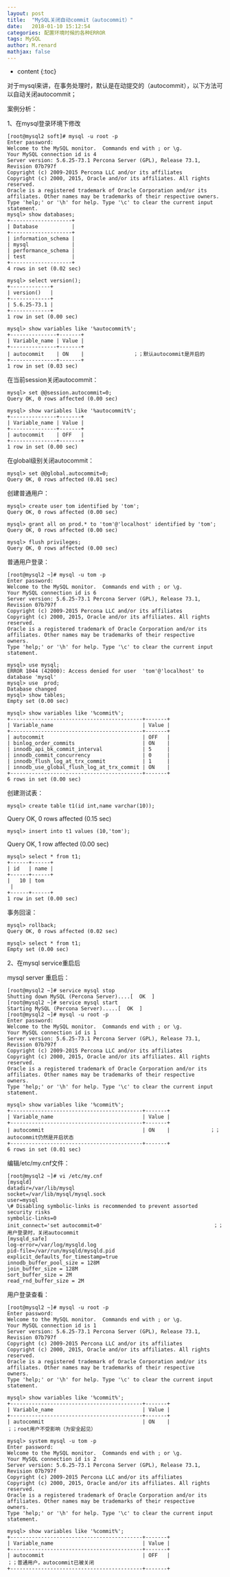 ```yaml
---
layout: post
title:  "MySQL关闭自动commit（autocommit）"
date:   2018-01-10 15:12:54
categories: 配置环境时候的各种ERROR
tags: MySQL
author: M.renard
mathjax: false
---
```


* content
{:toc}

对于mysql来讲，在事务处理时，默认是在动提交的（autocommit），以下方法可以自动关闭autocommit；

案例分析：

1、在mysql登录环境下修改

	[root@mysql2 soft]# mysql -u root -p
	Enter password: 
	Welcome to the MySQL monitor.  Commands end with ; or \g.
	Your MySQL connection id is 4
	Server version: 5.6.25-73.1 Percona Server (GPL), Release 73.1, Revision 07b797f
	Copyright (c) 2009-2015 Percona LLC and/or its affiliates
	Copyright (c) 2000, 2015, Oracle and/or its affiliates. All rights reserved.
	Oracle is a registered trademark of Oracle Corporation and/or its
	affiliates. Other names may be trademarks of their respective owners.
	Type 'help;' or '\h' for help. Type '\c' to clear the current input statement.
	mysql> show databases;
	+--------------------+
	| Database           |
	+--------------------+
	| information_schema |
	| mysql              |
	| performance_schema |
	| test               |
	+--------------------+
	4 rows in set (0.02 sec)

	mysql> select version();
	+-------------+
	| version()   |
	+-------------+
	| 5.6.25-73.1 |
	+-------------+
	1 row in set (0.00 sec)
	
	mysql> show variables like '%autocommit%';
	+---------------+-------+
	| Variable_name | Value |
	+---------------+-------+
	| autocommit    | ON    |                ；；默认autocommit是开启的
	+---------------+-------+
	1 row in set (0.03 sec)

在当前session关闭autocommit：

	mysql> set @@session.autocommit=0;
	Query OK, 0 rows affected (0.00 sec)

	mysql> show variables like '%autocommit%';
	+---------------+-------+
	| Variable_name | Value |
	+---------------+-------+
	| autocommit    | OFF   |
	+---------------+-------+
	1 row in set (0.00 sec)

在global级别关闭autocommit：

	mysql> set @@global.autocommit=0;
	Query OK, 0 rows affected (0.01 sec)

创建普通用户：

	mysql> create user tom identified by 'tom';
	Query OK, 0 rows affected (0.00 sec)

	mysql> grant all on prod.* to 'tom'@'localhost' identified by 'tom';
	Query OK, 0 rows affected (0.00 sec)

	mysql> flush privileges;
	Query OK, 0 rows affected (0.00 sec)

普通用户登录：

	[root@mysql2 ~]# mysql -u tom -p
	Enter password: 
	Welcome to the MySQL monitor.  Commands end with ; or \g.
	Your MySQL connection id is 6
	Server version: 5.6.25-73.1 Percona Server (GPL), Release 73.1, Revision 07b797f
	Copyright (c) 2009-2015 Percona LLC and/or its affiliates
	Copyright (c) 2000, 2015, Oracle and/or its affiliates. All rights reserved.
	Oracle is a registered trademark of Oracle Corporation and/or its 
	affiliates. Other names may be trademarks of their respective
	owners.
	Type 'help;' or '\h' for help. Type '\c' to clear the current input statement.

	mysql> use mysql;
	ERROR 1044 (42000): Access denied for user 	'tom'@'localhost' to database 'mysql'
	mysql> use  prod;
	Database changed
	mysql> show tables;
	Empty set (0.00 sec)

	mysql> show variables like '%commit%';
	+-------------------------------------------+-------+
	| Variable_name                             | Value |
	+-------------------------------------------+-------+
	| autocommit                                | OFF   |
	| binlog_order_commits                      | ON    |
	| innodb_api_bk_commit_interval             | 5     |
	| innodb_commit_concurrency                 | 0     |
	| innodb_flush_log_at_trx_commit            | 1     |
	| innodb_use_global_flush_log_at_trx_commit | ON    |
	+-------------------------------------------+-------+
	6 rows in set (0.00 sec)


创建测试表：

	mysql> create table t1(id int,name varchar(10));
Query OK, 0 rows affected (0.15 sec)

	mysql> insert into t1 values (10,'tom');
Query OK, 1 row affected (0.00 sec)

	mysql> select * from t1;
	+------+------+
	| id   | name |
	+------+------+
	|   10 | tom
	 |
	+------+------+
	1 row in set (0.00 sec)

事务回滚：

	mysql> rollback;
	Query OK, 0 rows affected (0.02 sec)

	mysql> select * from t1;
	Empty set (0.00 sec)

2、在mysql service重启后

mysql server 重启后：

	[root@mysql2 ~]# service mysql stop
	Shutting down MySQL (Percona Server)....[  OK  ]
	[root@mysql2 ~]# service mysql start
	Starting MySQL (Percona Server).....[  OK  ]
	[root@mysql2 ~]# mysql -u root -p
	Enter password: 
	Welcome to the MySQL monitor.  Commands end with ; or \g.
	Your MySQL connection id is 1
	Server version: 5.6.25-73.1 Percona Server (GPL), Release 73.1, Revision 07b797f
	Copyright (c) 2009-2015 Percona LLC and/or its affiliates
	Copyright (c) 2000, 2015, Oracle and/or its affiliates. All rights reserved.
	Oracle is a registered trademark of Oracle Corporation and/or its
	affiliates. Other names may be trademarks of their respective
	owners.
	Type 'help;' or '\h' for help. Type '\c' to clear the current input statement.

	mysql> show variables like '%commit%';
	+-------------------------------------------+-------+
	| Variable_name                             | Value |
	+-------------------------------------------+-------+
	| autocommit                                | ON    |             ；；autocommit仍然是开启状态
	+-------------------------------------------+-------+
	6 rows in set (0.01 sec)

编辑/etc/my.cnf文件：

	[root@mysql2 ~]# vi /etc/my.cnf
	[mysqld]
	datadir=/var/lib/mysql
	socket=/var/lib/mysql/mysql.sock
	user=mysql
	\# Disabling symbolic-links is recommended to prevent assorted security risks
	symbolic-links=0
	init_connect='set autocommit=0'                                    ；；用户登录时，关闭autocommit
	[mysqld_safe]
	log-error=/var/log/mysqld.log
	pid-file=/var/run/mysqld/mysqld.pid
	explicit_defaults_for_timestamp=true
	innodb_buffer_pool_size = 128M
	join_buffer_size = 128M
	sort_buffer_size = 2M
	read_rnd_buffer_size = 2M

用户登录查看：

	[root@mysql2 ~]# mysql -u root -p
	Enter password: 
	Welcome to the MySQL monitor.  Commands end with ; or \g.
	Your MySQL connection id is 1
	Server version: 5.6.25-73.1 Percona Server (GPL), Release 73.1, Revision 07b797f
	Copyright (c) 2009-2015 Percona LLC and/or its affiliates
	Copyright (c) 2000, 2015, Oracle and/or its affiliates. All rights reserved.
	Oracle is a registered trademark of Oracle Corporation and/or its
	affiliates. Other names may be trademarks of their respective
	owners.
	Type 'help;' or '\h' for help. Type '\c' to clear the current input statement.

	mysql> show variables like '%commit%';
	+-------------------------------------------+-------+
	| Variable_name                             | Value |
	+-------------------------------------------+-------+
	| autocommit                                | ON    |                ；；root用户不受影响（为安全起见）

	mysql> system mysql -u tom -p
	Enter password: 
	Welcome to the MySQL monitor.  Commands end with ; or \g.
	Your MySQL connection id is 2
	Server version: 5.6.25-73.1 Percona Server (GPL), Release 73.1, Revision 07b797f
	Copyright (c) 2009-2015 Percona LLC and/or its affiliates
	Copyright (c) 2000, 2015, Oracle and/or its affiliates. All rights reserved.
	Oracle is a registered trademark of Oracle Corporation and/or its
	affiliates. Other names may be trademarks of their respective
	owners.
	Type 'help;' or '\h' for help. Type '\c' to clear the current input statement.

	mysql> show variables like '%commit%';
	+-------------------------------------------+-------+
	| Variable_name                             | Value |
	+-------------------------------------------+-------+
	| autocommit                                | OFF   |                ；；普通用户，autocommit已被关闭
	+-------------------------------------------+-------+